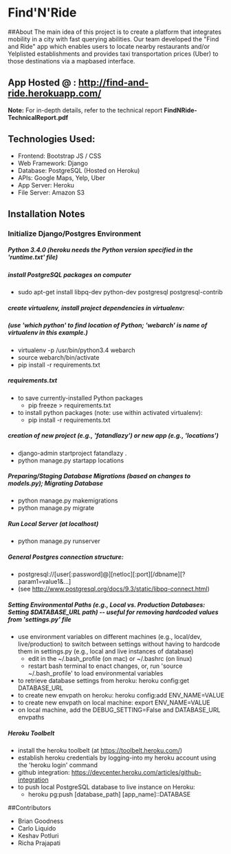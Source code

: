 # Find'N'Ride

##About
The main idea of this project is to create a platform that integrates mobility in a city with fast querying abilities. O​ur team developed the "Find and Ride" app which enables users to locate nearby restaurants and/or Yelp­listed establishments and provides taxi transportation prices (Uber) to those destinations via a map­based interface.

## App Hosted @ : http://find-and-ride.herokuapp.com/

**Note:** For in-depth details, refer to the technical report **FindNRide-TechnicalReport.pdf**

## Technologies Used:
- Frontend: Bootstrap JS / CSS
- Web Framework: Django
- Database: PostgreSQL (Hosted on Heroku)
- APIs: Google Maps, Yelp, Uber
- App Server: Heroku
- File Server: Amazon S3

## Installation Notes

### Initialize Django/Postgres Environment

##### Python 3.4.0 (heroku needs the Python version specified in the 'runtime.txt' file)

##### install PostgreSQL packages on computer
- sudo apt-get install libpq-dev python-dev postgresql postgresql-contrib

##### create virtualenv, install project dependencies in virtualenv:
##### (use 'which python' to find location of Python; 'webarch' is name of virtualenv in this example.)
- virtualenv -p /usr/bin/python3.4 webarch
- source webarch/bin/activate
- pip install -r requirements.txt

##### requirements.txt
- to save currently-installed Python packages
  - pip freeze > requirements.txt
- to install python packages (note: use within activated virtualenv):
  - pip install -r requirements.txt

##### creation of new project (e.g., 'fatandlazy') or new app (e.g., 'locations')
- django-admin startproject fatandlazy .
- python manage.py startapp locations

##### Preparing/Staging Database Migrations (based on changes to models.py); Migrating Database
- python manage.py makemigrations
- python manage.py migrate

##### Run Local Server (at localhost)
- python manage.py runserver

##### General Postgres connection structure:
- postgresql://[user[:password]@][netloc][:port][/dbname][?param1=value1&...]
- (see http://www.postgresql.org/docs/9.3/static/libpq-connect.html)

##### Setting Environmental Paths (e.g., Local vs. Production Databases: Setting $DATABASE_URL path) -- useful for removing hardcoded values from 'settings.py' file
- use environment variables on different machines (e.g., local/dev, live/production) to switch between settings without having to hardcode them in settings.py (e.g., local and live instances of database)
  - edit in the ~/.bash_profile (on mac) or ~/.bashrc (on linux)
  - restart bash terminal to enact changes, or, run 'source ~/.bash_profile' to load environmental variables
- to retrieve database settings from heroku: heroku config:get DATABASE_URL
- to create new envpath on heroku: heroku config:add ENV_NAME=VALUE
- to create new envpath on local machine: export ENV_NAME=VALUE
- on local machine, add the DEBUG_SETTING=False and DATABASE_URL envpaths

##### Heroku Toolbelt
- install the heroku toolbelt (at https://toolbelt.heroku.com/)
- establish heroku credentials by logging-into my heroku account using the 'heroku login' command
- github integration: https://devcenter.heroku.com/articles/github-integration
- to push local PostgreSQL database to live instance on Heroku:
  - heroku pg:push [database_path] [app_name]::DATABASE

##Contributors
- Brian Goodness
- Carlo Liquido
- Keshav Potluri
- Richa Prajapati
